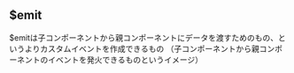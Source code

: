 ## $emit

$emitは子コンポーネントから親コンポーネントにデータを渡すためのもの、というよりカスタムイベントを作成できるもの
（子コンポーネントから親コンポーネントのイベントを発火できるものというイメージ）
